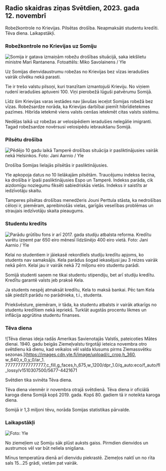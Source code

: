 ## Radio skaidras ziņas Svētdien, 2023. gada 12. novembrī

Robežkontrole no Krievijas. Pilsētas drošība. Neapmaksāti studentu kredīti. Tēva diena. Laikapstākļi.

### Robežkontrole no Krievijas uz Somiju

![Somija ir gatava izmaiņām robežu drošības situācijā, saka iekšlietu ministre Mari Rantanena. Fotoattēls: Miko Savolainens / Yle](https://images.cdn.yle.fi/image/upload/c_crop,h_2720,w_4836,x_0,y_450/ar_1.7777777777777777,c_fill,g_faces,h_pr_6210./d_1275,0q_auto:eco/f_auto/fl_lossy/v1695988171/39-11790926516b884859ee)

Uz Somijas dienvidaustrumu robežas no Krievijas bez vīzas ieradušies vairāk cilvēku nekā parasti.

Tie ir trešo valstu pilsoņi, kuri tranzītam izmantojuši Krieviju. No viņiem rudenī ieradušies aptuveni 100. Viņi pierobežā lūguši patvērumu Somijā.

Līdz šim Krievijas varas iestādes nav ļāvušas ieceļot Somijas robežā bez vīzas. Robežsardze norāda, ka Krievijas darbībai piemīt hibrīdietekmes pazīmes. Hibrīda ietekmē viens valsts cenšas ietekmēt citas valsts sistēmu.

Nedēļas laikā uz robežas ar velosipēdiem ieradušies nelegālie imigranti. Tagad robežsardze novērsusi velosipēdu iebraukšanu Somijā.

### Pilsētu drošība

![Pēdējo 10 gadu laikā Tamperē drošības situācija ir pasliktinājusies vairāk nekā Helsinkos. Foto: Jani Aarnio / Yle](https://images.cdn.yle.fi/image/upload/c_crop,h_2687,w_4777,x_1,y_258/ar_1.7777777777777777,c_fill,g_faces,h_1215,/w_prdq_auto:eco/f_auto/fl_lossy/v1699517677/39-1197321654a95de6dbe7)

Drošība Somijas lielajās pilsētās ir pasliktinājusies.

Yle apkopoja datus no 10 lielākajām pilsētām. Traucējumu indekss liecina, ka drošība ir īpaši pasliktinājusies Espo un Tamperē. Indekss parāda, cik aizdomīgu noziegumu fiksēti sabiedriskās vietās. Indekss ir saistīts ar iedzīvotāju skaitu.

Tamperes pilsētas drošības menedžeris Jouni Perttula stāsta, ka nedrošības cēloņi ir, piemēram, apreibinošās vielas, garīgās veselības problēmas un straujais iedzīvotāju skaita pieaugums.

### Studentu kredīts

![Parādu grūtību fons ir arī 2017. gada studiju atbalsta reforma. Kredītu varētu izņemt par 650 eiro mēnesī līdzšinējo 400 eiro vietā. Foto: Jani Aarnio / Yle](https://images.cdn.yle.fi/image/upload/c_crop,h_3078,w_5472,x_0,y_557/ar_1.7777777777777777,c_fill,g_faces,h_1215,/w_prdq_auto:eco/f_auto/fl_lossy/v1694583672/39-1171262650149d3dfd0c)

Kelai no studentiem ir jāiekasē rekordliels studiju kredītu apjoms, ko students nav samaksājis. Kela parādus šogad iekasējusi jau 3 reizes vairāk nekā pērn. Kelai jau ir vairāk nekā 72 miljonu eiro studentu parādi.

Somijā studenti saņem ne tikai studentu stipendiju, bet arī studiju kredītu. Kredītu garantē valsts jeb praksē Kela.

Ja students nespēj atmaksāt kredītu, Kela to maksā bankai. Pēc tam Kela sāk piedzīt parādu no parādnieka, t.i., studenta.

Priekšvēsture, piemēram, ir tāda, ka studentu atbalsts ir vairāk atkarīgs no studentu kredītiem nekā iepriekš. Turklāt augstās procentu likmes un inflācija apgrūtina studentu finanses.

### Tēva diena

![Tēva dienas ideja radās Amerikas Savienotajās Valstīs, pateicoties Mātes dienai. 1940. gadu beigās Ziemeļvalstu tirgotāji ieteica novembra otro svētdienu kā dienu, kad veikalos vēl valda klusums pirms Ziemassvētku sezonas.](https://images.cdn.yle.fi/image/upload/c_crop,h_360, w_640,x_0,y_0/ar_1. 7777777777777777,c_fill,g_faces,h_675,w_1200/dpr_1.0/q_auto:eco/f_auto/fl_lossy/v1510307500/5677-4421671

Svētdien tika svinēta Tēva diena.

Tēva diena vienmēr ir novembra otrajā svētdienā. Tēva diena ir oficiālā karoga diena Somijā kopš 2019. gada. Kopš 80. gadiem tā ir noteikta karoga diena.

Somijā ir 1,3 miljoni tēvu, norāda Somijas statistikas pārvalde.

### Laikapstākļi

![ Foto: Yle](https://images.cdn.yle.fi/image/upload/c_crop,h_1080,w_1919,x_0,y_0/ar_1.7777777777777777,c_fill,g_faces,h_675/d_prq_120.:eco/f_auto/fl_lossy/v1699803736/39-11995176550f22164d93)

No ziemeļiem uz Somiju sāk plūst auksts gaiss. Pirmdien dienvidos un austrumos vēl var būt neliela snigšana.

Mīnus temperatūra dienā arī dienvidu piekrastē. Ziemeļos naktī un no rīta sals 15\...25 grādi, vietām pat vairāk.
